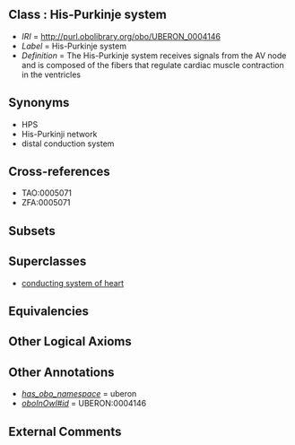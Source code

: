 
## Class : His-Purkinje system

 * *IRI* = http://purl.obolibrary.org/obo/UBERON_0004146
 * *Label* = His-Purkinje system
 * *Definition* = The His-Purkinje system receives signals from the AV node and is composed of the fibers that regulate cardiac muscle contraction in the ventricles

## Synonyms

 * HPS
 * His-Purkinji network
 * distal conduction system

## Cross-references

 * TAO:0005071
 * ZFA:0005071

## Subsets


## Superclasses

 * [conducting system of heart](../../UBERON/50/UBERON_0002350.md)

## Equivalencies


## Other Logical Axioms


## Other Annotations

 * *[has_obo_namespace](../../ce/oboInOwl#hasOBONamespace.md)* = uberon
 * *[oboInOwl#id](../../id/oboInOwl#id.md)* = UBERON:0004146

## External Comments

